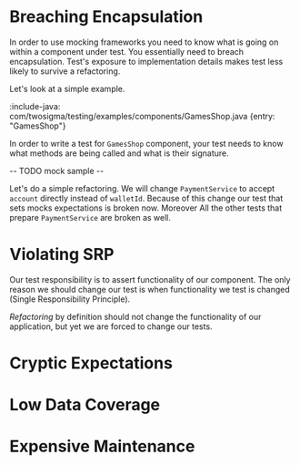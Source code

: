 # Breaching Encapsulation

In order to use mocking frameworks you need to know what is going on within a component under test. 
You essentially need to breach encapsulation. Test's exposure to implementation details makes test less likely to survive a refactoring.

Let's look at a simple example.

:include-java: com/twosigma/testing/examples/components/GamesShop.java {entry: "GamesShop"}

In order to write a test for `GamesShop` component, your test needs to know what methods are being called and what is
their signature.

-- TODO mock sample --

Let's do a simple refactoring. We will change `PaymentService` to accept `account` directly instead of `walletId`.
Because of this change our test that sets mocks expectations is broken now. 
Moreover All the other tests that prepare `PaymentService` are broken as well.  

# Violating SRP

Our test responsibility is to assert functionality of our component. The only reason we should change our test is 
when functionality we test is changed (Single Responsibility Principle).
 
*Refactoring* by definition should not change the functionality of our application, but yet we are forced to change our tests. 
     

# Cryptic Expectations

# Low Data Coverage

# Expensive Maintenance    

